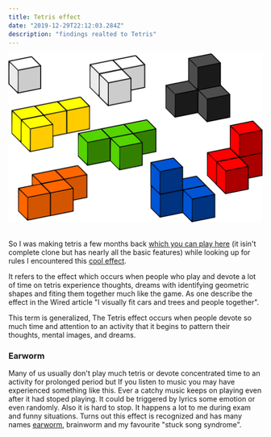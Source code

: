 ```yaml
---
title: Tetris effect
date: "2019-12-29T22:12:03.284Z"
description: "findings realted to Tetris"
---
```


![tetris_image](./tetris.png)
</br>
</br>

So I was making tetris a few months back [which you can play here]("https://sttronn.github.io/Tetris/")  (it isin't complete clone but has  nearly all the basic features) while looking up for rules I encountered this [cool effect]("https://en.wikipedia.org/wiki/Tetris_effect").

It refers to the effect which occurs when people who play and devote a lot of time on tetris experience thoughts, dreams with identifying geometric shapes and fiting them together much like the game. As one describe the effect in the Wired article "I visually fit cars and trees and people together".

This term is generalized, The Tetris effect occurs when people devote so much time and attention to an activity that it begins to pattern their thoughts, mental images, and dreams.

### Earworm

Many of us usually don't play much tetris or devote concentrated time to an activity for prolonged period but If you listen to music you may have experienced something like this. Ever a catchy music keeps on playing even after it had stoped playing. It could be triggered by lyrics some emotion or even randomly. Also it is hard to stop. It happens a lot to me during exam and funny situations. Turns out this effect is recognized and has many names [earworm]("https://en.wikipedia.org/wiki/Earworm"), brainworm and my favourite "stuck song syndrome".
